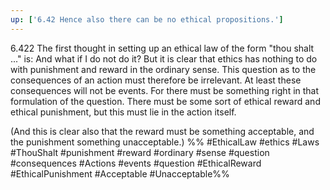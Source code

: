 ```yaml
---
up: ['6.42 Hence also there can be no ethical propositions.']
---
```

6.422 The first thought in setting up an ethical law of the form "thou shalt ..." is: And what if I do not do it? But it is clear that ethics has nothing to do with punishment and reward in the ordinary sense. This question as to the consequences of an action must therefore be irrelevant. At least these consequences will not be events. For there must be something right in that formulation of the question. There must be some sort of ethical reward and ethical punishment, but this must lie in the action itself.

(And this is clear also that the reward must be something acceptable, and the punishment something unacceptable.)
%%
#EthicalLaw #ethics #Laws #ThouShalt #punishment #reward #ordinary #sense #question #consequences #Actions #events #question #EthicalReward #EthicalPunishment #Acceptable #Unacceptable%%